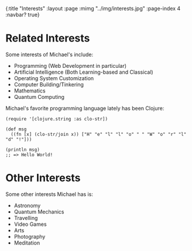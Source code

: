{:title "Interests"
 :layout :page
 :mimg "../img/interests.jpg"
 :page-index 4
 :navbar? true}

# Related Interests

Some interests of Michael's include:

- Programming (Web Development in particular)
- Artificial Intelligence (Both Learning-based and Classical)
- Operating System Customization
- Computer Building/Tinkering
- Mathematics
- Quantum Computing

Michael's favorite programming language lately has been Clojure:

```language-clojure
(require '[clojure.string :as clo-str])

(def msg 
  ((fn [x] (clo-str/join x)) ["H" "e" "l" "l" "o" " " "W" "o" "r" "l" "d" "!"]))

(println msg)
;; => Hello World!
```

# Other Interests

Some other interests Michael has is:

- Astronomy
- Quantum Mechanics
- Travelling
- Video Games
- Arts
- Photography
- Meditation
